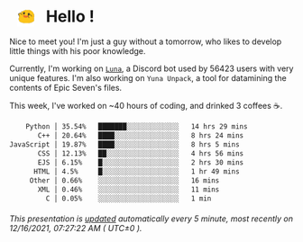 <h1>   <img src="./spoink.gif" style="vertical-align:middle;" width="30px">   Hello ! </h1>

Nice to meet you! I'm just a guy without a tomorrow, who likes to develop little things with his poor knowledge.

Currently, I'm working on <a href='https://github.com/Asgarrrr/Luna'>`Luna`</a>, a Discord bot used by 56423 users with very unique features. I'm also working on `Yuna Unpack`, a tool for datamining the contents of Epic Seven's files.

This week, I've worked on ~40 hours of coding, and drinked 3 coffees ☕.

```
    Python │ 35.54%   ███████░░░░░░░░░░░░░   14 hrs 29 mins
       C++ │ 20.64%   ████░░░░░░░░░░░░░░░░   8 hrs 24 mins
JavaScript │ 19.87%   ████░░░░░░░░░░░░░░░░   8 hrs 5 mins
       CSS │ 12.13%   ██░░░░░░░░░░░░░░░░░░   4 hrs 56 mins
       EJS │ 6.15%    █░░░░░░░░░░░░░░░░░░░   2 hrs 30 mins
      HTML │ 4.5%     █░░░░░░░░░░░░░░░░░░░   1 hr 49 mins
     Other │ 0.66%    ░░░░░░░░░░░░░░░░░░░░   16 mins
       XML │ 0.46%    ░░░░░░░░░░░░░░░░░░░░   11 mins
         C │ 0.05%    ░░░░░░░░░░░░░░░░░░░░   1 min
```

###### This presentation is [updated](https://github.com/Asgarrrr) automatically every 5 minute, most recently on 12/16/2021, 07:27:22 AM ( UTC±0 ).
